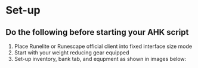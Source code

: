 # Set-up

## Do the following before starting your AHK script

1. Place Runelite or Runescape official client into fixed interface size mode
2. Start with your weight reducing gear equipped
3. Set-up inventory, bank tab, and equpment as shown in images below:
